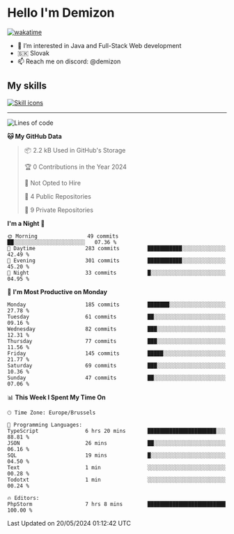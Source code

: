 # Hello I'm Demizon
[![wakatime](https://wakatime.com/badge/user/6ad1949f-d6d7-44f9-9eee-c35e54cc499b.svg)](https://wakatime.com/@6ad1949f-d6d7-44f9-9eee-c35e54cc499b)
- 👀 I’m interested in Java and Full-Stack Web development
- 🇸🇰 Slovak
- 📫 Reach me on discord: @demizon

## My skills
[![Skill icons](https://skillicons.dev/icons?i=java,js,ts,html,css,react,nextjs,tailwind,supabase,py,git,docker,linux,mysql,postgres,mongo&theme=dark)](https://github.com/Demizon3433)

---

<!--START_SECTION:waka-->
![Lines of code](https://img.shields.io/badge/From%20Hello%20World%20I%27ve%20Written-189.6%20thousand%20lines%20of%20code-blue)

**🐱 My GitHub Data** 

> 📦 2.2 kB Used in GitHub's Storage 
 > 
> 🏆 0 Contributions in the Year 2024
 > 
> 🚫 Not Opted to Hire
 > 
> 📜 4 Public Repositories 
 > 
> 🔑 9 Private Repositories 
 > 
**I'm a Night 🦉** 

```text
🌞 Morning                49 commits          ██░░░░░░░░░░░░░░░░░░░░░░░   07.36 % 
🌆 Daytime                283 commits         ███████████░░░░░░░░░░░░░░   42.49 % 
🌃 Evening                301 commits         ███████████░░░░░░░░░░░░░░   45.20 % 
🌙 Night                  33 commits          █░░░░░░░░░░░░░░░░░░░░░░░░   04.95 % 
```
📅 **I'm Most Productive on Monday** 

```text
Monday                   185 commits         ███████░░░░░░░░░░░░░░░░░░   27.78 % 
Tuesday                  61 commits          ██░░░░░░░░░░░░░░░░░░░░░░░   09.16 % 
Wednesday                82 commits          ███░░░░░░░░░░░░░░░░░░░░░░   12.31 % 
Thursday                 77 commits          ███░░░░░░░░░░░░░░░░░░░░░░   11.56 % 
Friday                   145 commits         █████░░░░░░░░░░░░░░░░░░░░   21.77 % 
Saturday                 69 commits          ███░░░░░░░░░░░░░░░░░░░░░░   10.36 % 
Sunday                   47 commits          ██░░░░░░░░░░░░░░░░░░░░░░░   07.06 % 
```


📊 **This Week I Spent My Time On** 

```text
🕑︎ Time Zone: Europe/Brussels

💬 Programming Languages: 
TypeScript               6 hrs 20 mins       ██████████████████████░░░   88.81 % 
JSON                     26 mins             ██░░░░░░░░░░░░░░░░░░░░░░░   06.16 % 
SQL                      19 mins             █░░░░░░░░░░░░░░░░░░░░░░░░   04.50 % 
Text                     1 min               ░░░░░░░░░░░░░░░░░░░░░░░░░   00.28 % 
Todotxt                  1 min               ░░░░░░░░░░░░░░░░░░░░░░░░░   00.24 % 

🔥 Editors: 
PhpStorm                 7 hrs 8 mins        █████████████████████████   100.00 % 
```


 Last Updated on 20/05/2024 01:12:42 UTC
<!--END_SECTION:waka-->
